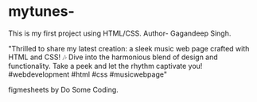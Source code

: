 # mytunes-
This is my first project using HTML/CSS.
Author- Gagandeep Singh.


"Thrilled to share my latest creation: a sleek music web page crafted with HTML and CSS! 🎶 Dive into the harmonious blend of design and functionality. Take a peek and let the rhythm captivate you! #webdevelopment #html #css #musicwebpage"

figmesheets by Do Some Coding.
